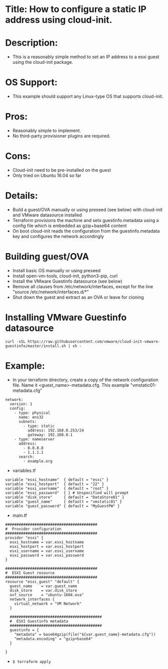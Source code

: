 # Title:  How to configure a static IP address using cloud-init.

# Description:
  * This is a reasonably simple method to set an IP address to a esxi guest using the cloud-init package.

# OS Support:
  * This example should support any Linux-type OS that supports cloud-init.

# Pros:
  * Reasonably simple to implement.
  * No third-party provisioner plugins are required.

# Cons:
  * Cloud-init need to be pre-installed on the guest
  * Only tried on Ubuntu 16.04 so far

# Details:
  * Build a guest/OVA manually or using preseed (see below) with cloud-init and VMware datasource installed
  * Terraform provisions the machine and sets guestinfo.metadata using a config file which is embedded as gzip+base64 content
  * On boot cloud-init reads the configuration from the guestinfo.metadata key and configures the network accordingly

# Building guest/OVA
  * Install basic OS manually or using preseed
  * Install open-vm-tools, cloud-init, python3-pip, curl
  * Install the VMware Guestinfo datasource (see below)
  * Remove all clauses from /etc/network/interfaces, except for the line "source /etc/network/interfaces.d/*"
  * Shut down the guest and extract as an OVA or leave for cloning

# Installing VMware Guestinfo datasource
```
curl -sSL https://raw.githubusercontent.com/vmware/cloud-init-vmware-guestinfo/master/install.sh | sh -
```

# Example:
  * In your terraform directory, create a copy of the network configuration file.   Name it <guest_name>-metadata.cfg.  This example "vmstatic01-metadata.cfg"
```
network:
  version: 1
  config:
    - type: physical
      name: ens32
      subnets:
        - type: static
          address: 192.168.0.253/24
          gateway: 192.168.0.1
    - type: nameserver
      address:
        - 8.8.8.8
        - 1.1.1.1
      search:
        - example.org
```
  * variables.tf
```
variable "esxi_hostname"  { default = "esxi" }
variable "esxi_hostport"  { default = "22" }
variable "esxi_username"  { default = "root" }
variable "esxi_password"  { } # Unspecified will prompt
variable "disk_store"     { default = "DataStore01" }
variable "guest_name"     { default = "vmstatic01" }
variable "guest_password" { default = "MyGuestPW" }

```
  * main.tf
```
#########################################
#  Provider configuration
#########################################
provider "esxi" {
  esxi_hostname = var.esxi_hostname
  esxi_hostport = var.esxi_hostport
  esxi_username = var.esxi_username
  esxi_password = var.esxi_password
}

#########################################
#  ESXI Guest resource
#########################################
resource "esxi_guest" "default" {
  guest_name    = var.guest_name
  disk_store    = var.disk_store
  ovf_source    = "ubuntu-1604.ova"
  network_interfaces {
    virtual_network = "VM Network"
  }

  #########################################
  #  ESXI Guestinfo metadata
  #########################################
  guestinfo = {
    "metadata" = base64gzip(file("${var.guest_name}-metadata.cfg"))
    "metadata.encoding" = "gzip+base64"
  }

}
```
  * `$ terraform apply`
